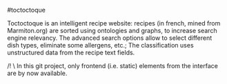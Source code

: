 ﻿#toctoctoque

Toctoctoque is an intelligent recipe website: recipes (in french, mined from Marmiton.org) are sorted using ontologies and graphs, to increase search engine relevancy. The advanced search options allow to select different dish types, eliminate some allergens, etc.; The classification uses unstructured data from the recipe text fields.

/! \ In this git project, only frontend (i.e. static) elements from the interface are by now available.
